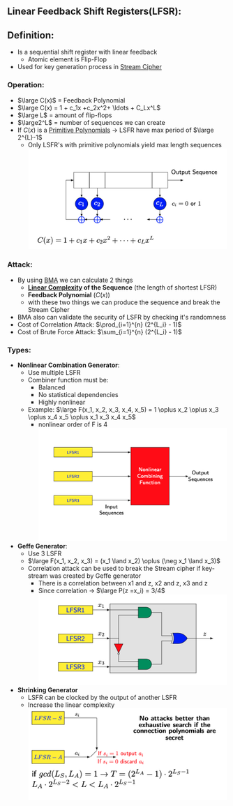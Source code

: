 ## Linear Feedback Shift Registers(LFSR):
## Definition:
- Is a sequential shift register with linear feedback
	- Atomic element is Flip-Flop
- Used for key generation process in [Stream Cipher](Stream%20Cipher.md)
### Operation:
- $\large C(x)$ = Feedback Polynomial
- $\large C(x) = 1 + c_1x +c_2x^2+ \ldots + C_Lx^L$
-  $\large L$ = amount of flip-flops
- $\large2^L$ = number of sequences we can create
- If $C(x)$ is a [Primitive Polynomials](Primitive%20Polynomials.md) -> LSFR have max period of $\large 2^{L}-1$
	-  Only LSFR's with primitive polynomials yield max length sequences 
 ![](Attachments/LSFR.png)
### Attack:
- By using [BMA](BMA.md) we can calculate 2 things
	- **[Linear Complexity](Linear%20Complexity.md) of the Sequence** (the length of shortest LFSR)
	- **Feedback Polynomial** ($C(x)$)
	- with these two things we can produce the sequence and break the Stream Cipher
- BMA also can validate the security of LSFR by checking it's randomness
- Cost of Correlation Attack: $\prod_{i=1}^{n} (2^{L_i} - 1)$
- Cost of Brute Force Attack: $\sum_{i=1}^{n} (2^{L_i} - 1)$
### Types:
- **Nonlinear Combination Generator**:
	- Use multiple LSFR
	- Combiner function must be:
		- Balanced
		- No statistical dependencies
		- Highly nonlinear
	- Example: $\large F(x_1, x_2, x_3, x_4, x_5) = 1 \oplus x_2 \oplus x_3 \oplus x_4 x_5 \oplus x_1 x_3 x_4 x_5$
		- nonlinear order of F is  4
	![](Attachments/NCG.png)
- **Geffe Generator**:
	- Use 3 LSFR
	- $\large F(x_1, x_2, x_3) = (x_1 \land x_2) \oplus (\neg x_1 \land x_3)$
	- Correlation attack can be used to break the Stream cipher if key-stream was created by Geffe generator
		- There is a correlation between x1 and z, x2 and z, x3 and z 
		- Since correlation -> $\large P(z =x_i) = 3/4$
	![](Attachments/GeffeGenrator.png)
- **Shrinking Generator**
	-  LSFR can be clocked by the output of another LSFR
	- Increase the linear complexity
	![](Attachments/ShirinkingGenerator.png)